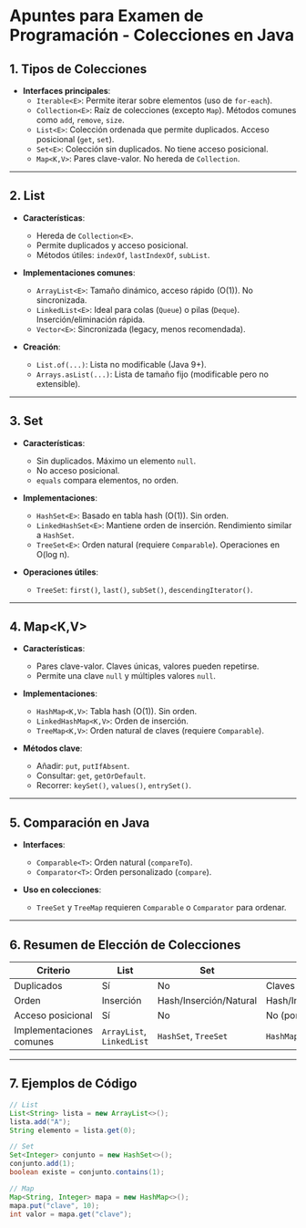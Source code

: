# Apuntes para Examen de Programación - Colecciones en Java

## 1. Tipos de Colecciones
- **Interfaces principales**:
    - `Iterable<E>`: Permite iterar sobre elementos (uso de `for-each`).
    - `Collection<E>`: Raíz de colecciones (excepto `Map`). Métodos comunes como `add`, `remove`, `size`.
    - `List<E>`: Colección ordenada que permite duplicados. Acceso posicional (`get`, `set`).
    - `Set<E>`: Colección sin duplicados. No tiene acceso posicional.
    - `Map<K,V>`: Pares clave-valor. No hereda de `Collection`.

---

## 2. List<E>
- **Características**:
    - Hereda de `Collection<E>`.
    - Permite duplicados y acceso posicional.
    - Métodos útiles: `indexOf`, `lastIndexOf`, `subList`.

- **Implementaciones comunes**:
    - `ArrayList<E>`: Tamaño dinámico, acceso rápido (O(1)). No sincronizada.
    - `LinkedList<E>`: Ideal para colas (`Queue`) o pilas (`Deque`). Inserción/eliminación rápida.
    - `Vector<E>`: Sincronizada (legacy, menos recomendada).

- **Creación**:
    - `List.of(...)`: Lista no modificable (Java 9+).
    - `Arrays.asList(...)`: Lista de tamaño fijo (modificable pero no extensible).

---

## 3. Set<E>
- **Características**:
    - Sin duplicados. Máximo un elemento `null`.
    - No acceso posicional.
    - `equals` compara elementos, no orden.

- **Implementaciones**:
    - `HashSet<E>`: Basado en tabla hash (O(1)). Sin orden.
    - `LinkedHashSet<E>`: Mantiene orden de inserción. Rendimiento similar a `HashSet`.
    - `TreeSet<E>`: Orden natural (requiere `Comparable`). Operaciones en O(log n).

- **Operaciones útiles**:
    - `TreeSet`: `first()`, `last()`, `subSet()`, `descendingIterator()`.

---

## 4. Map<K,V>
- **Características**:
    - Pares clave-valor. Claves únicas, valores pueden repetirse.
    - Permite una clave `null` y múltiples valores `null`.

- **Implementaciones**:
    - `HashMap<K,V>`: Tabla hash (O(1)). Sin orden.
    - `LinkedHashMap<K,V>`: Orden de inserción.
    - `TreeMap<K,V>`: Orden natural de claves (requiere `Comparable`).

- **Métodos clave**:
    - Añadir: `put`, `putIfAbsent`.
    - Consultar: `get`, `getOrDefault`.
    - Recorrer: `keySet()`, `values()`, `entrySet()`.

---

## 5. Comparación en Java
- **Interfaces**:
    - `Comparable<T>`: Orden natural (`compareTo`).
    - `Comparator<T>`: Orden personalizado (`compare`).

- **Uso en colecciones**:
    - `TreeSet` y `TreeMap` requieren `Comparable` o `Comparator` para ordenar.

---

## 6. Resumen de Elección de Colecciones
| **Criterio**               | **List**       | **Set**        | **Map**        |
|----------------------------|---------------|---------------|---------------|
| Duplicados                 | Sí            | No            | Claves únicas |
| Orden                      | Inserción     | Hash/Inserción/Natural | Hash/Inserción/Natural |
| Acceso posicional          | Sí            | No            | No (por clave) |
| Implementaciones comunes   | `ArrayList`, `LinkedList` | `HashSet`, `TreeSet` | `HashMap`, `TreeMap` |

---

## 7. Ejemplos de Código
```java
// List
List<String> lista = new ArrayList<>();
lista.add("A");
String elemento = lista.get(0);

// Set
Set<Integer> conjunto = new HashSet<>();
conjunto.add(1);
boolean existe = conjunto.contains(1);

// Map
Map<String, Integer> mapa = new HashMap<>();
mapa.put("clave", 10);
int valor = mapa.get("clave");